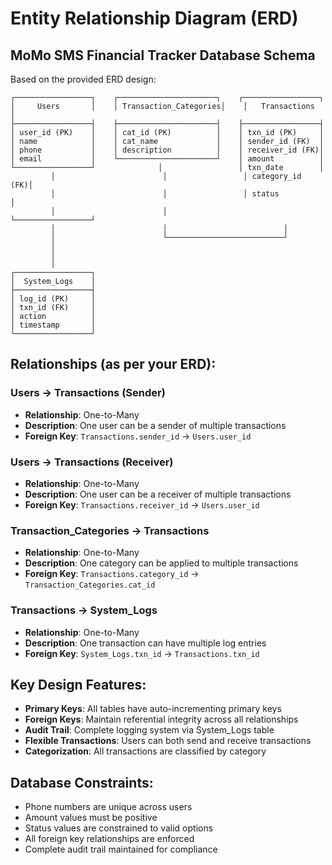 # Entity Relationship Diagram (ERD)

## MoMo SMS Financial Tracker Database Schema

Based on the provided ERD design:

```
┌─────────────────┐    ┌──────────────────────┐    ┌─────────────────┐
│     Users       │    │ Transaction_Categories│    │   Transactions  │
├─────────────────┤    ├──────────────────────┤    ├─────────────────┤
│ user_id (PK)    │    │ cat_id (PK)          │    │ txn_id (PK)     │
│ name            │    │ cat_name             │    │ sender_id (FK)  │
│ phone           │    │ description          │    │ receiver_id (FK)│
│ email           │    └──────────────────────┘    │ amount          │
└─────────────────┘              │                 │ txn_date        │
         │                        │                 │ category_id (FK)│
         │                        │                 │ status          │
         │                        │                 └─────────────────┘
         │                        │                          │
         │                        └──────────────────────────┘
         │
         │
         │
┌─────────────────┐
│  System_Logs    │
├─────────────────┤
│ log_id (PK)     │
│ txn_id (FK)     │
│ action          │
│ timestamp       │
└─────────────────┘
```

## Relationships (as per your ERD):

### Users → Transactions (Sender)
- **Relationship**: One-to-Many
- **Description**: One user can be a sender of multiple transactions
- **Foreign Key**: `Transactions.sender_id` → `Users.user_id`

### Users → Transactions (Receiver)  
- **Relationship**: One-to-Many
- **Description**: One user can be a receiver of multiple transactions
- **Foreign Key**: `Transactions.receiver_id` → `Users.user_id`

### Transaction_Categories → Transactions
- **Relationship**: One-to-Many
- **Description**: One category can be applied to multiple transactions
- **Foreign Key**: `Transactions.category_id` → `Transaction_Categories.cat_id`

### Transactions → System_Logs
- **Relationship**: One-to-Many
- **Description**: One transaction can have multiple log entries
- **Foreign Key**: `System_Logs.txn_id` → `Transactions.txn_id`

## Key Design Features:
- **Primary Keys**: All tables have auto-incrementing primary keys
- **Foreign Keys**: Maintain referential integrity across all relationships
- **Audit Trail**: Complete logging system via System_Logs table
- **Flexible Transactions**: Users can both send and receive transactions
- **Categorization**: All transactions are classified by category

## Database Constraints:
- Phone numbers are unique across users
- Amount values must be positive
- Status values are constrained to valid options
- All foreign key relationships are enforced
- Complete audit trail maintained for compliance
